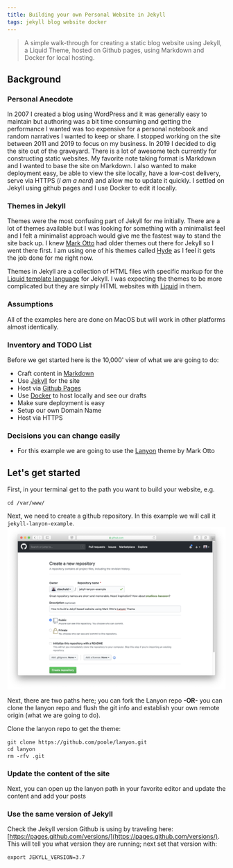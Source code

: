 ```yaml
---
title: Building your own Personal Website in Jekyll
tags: jekyll blog website docker
---
```


> A simple walk-through for creating a static blog website using Jekyll, a Liquid Theme, hosted on Github pages, using Markdown and Docker for local hosting.

## Background

### Personal Anecdote
In 2007 I created a blog using WordPress and it was generally easy to maintain but authoring was a bit time consuming and getting the performance I wanted was too expensive for a personal notebook and random narratives I wanted to keep or share.  I stopped working on the site between 2011 and 2019 to focus on my business.  In 2019 I decided to dig the site out of the graveyard.  There is a lot of awesome tech currently for constructing static websites.  My favorite note taking format is Markdown and I wanted to base the site on Markdown.  I also wanted to make deployment easy, be able to view the site locally, have a low-cost delivery, serve via HTTPS (*I am a nerd*) and allow me to update it quickly.  I settled on Jekyll using github pages and I use Docker to edit it locally.

### Themes in Jekyll
Themes were the most confusing part of Jekyll for me initially.  There are a lot of themes available but I was looking for something with a minimalist feel and I felt a minimalist approach would give me the fastest way to stand the site back up.  I knew [Mark Otto](http://mdo.fm/) had older themes out there for Jekyll so I went there first.  I am using one of his themes called [Hyde](http://hyde.getpoole.com/) as I feel it gets the job done for me right now.

Themes in Jekyll are a collection of HTML files with specific markup for the [Liquid template language](https://shopify.github.io/liquid/) for Jekyll.  I was expecting the themes to be more complicated but they are simply HTML websites with [Liquid](https://shopify.github.io/liquid/) in them. 

### Assumptions
All of the examples here are done on MacOS but will work in other platforms almost identically. 

### Inventory and TODO List
Before we get started here is the 10,000' view of what we are going to do:
+ Craft content in [Markdown](https://www.markdownguide.org/)
+ Use [Jekyll](https://jekyllrb.com/) for the site
+ Host via [Github Pages](https://pages.github.com/)
+ Use [Docker](https://www.docker.com/) to host locally and see our drafts
+ Make sure deployment is easy
+ Setup our own Domain Name
+ Host via HTTPS

### Decisions you can change easily

+ For this example we are going to use the [Lanyon](https://github.com/poole/lanyon) theme by Mark Otto

## Let's get started

First, in your terminal get to the path you want to build your website, e.g.
```
cd /var/www/
```

Next, we need to create a github repository.  In this example we will call it `jekyll-lanyon-example`.
<img src="/public/images/create-repository-jekyll-lanyon.png" class="screenshot"/>

Next, there are two paths here; you can fork the Lanyon repo **-OR-** you can clone the lanyon repo and flush the git info and establish your own remote origin (what we are going to do).

Clone the lanyon repo to get the theme:
```
git clone https://github.com/poole/lanyon.git
cd lanyon
rm -rfv .git
```

### Update the content of the site

Next, you can open up the lanyon path in your favorite editor and update the content and add your posts

### 

### Use the same version of Jekyll
Check the Jekyll version Github is using by traveling here: [https://pages.github.com/versions/](https://pages.github.com/versions/).  This will tell you what version they are running; next set that version with:
```
export JEKYLL_VERSION=3.7
```
